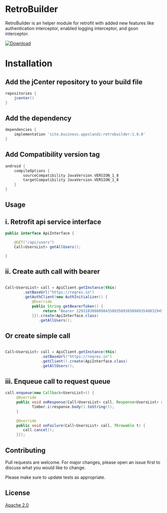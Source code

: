 # RetroBuilder
RetroBuilder is an helper module for retrofit with added new features like authentication interceptor, enabled logging interceptor, and gson interceptor. 

[ ![Download](https://api.bintray.com/packages/profahad/maven/site.business.appslandz.retrobuilder/images/download.svg) ](https://bintray.com/profahad/maven/site.business.appslandz.retrobuilder/_latestVersion)

# Installation

## Add the jCenter repository to your build file

```gradle
repositories {
    jcenter()
}
```
## Add the dependency
```gradle
dependencies {
    implementation 'site.business.appslandz:retrobuilder:1.0.0'
}
```

## Add Compatibility version tag
```gradle
android {
    compileOptions {
        sourceCompatibility JavaVersion.VERSION_1_8
        targetCompatibility JavaVersion.VERSION_1_8
    }
}
```

## Usage

## i. Retrofit api service interface
```java 
public interface ApiInterface {

    @GET("/api/users")
    Call<UsersList> getAllUsers();

}
```

## ii. Create auth call with bearer

```java
 
Call<UsersList> call = ApiClient.getInstance(this)
        .setBaseUrl("https://reqres.in")
        .getAuthClient(new AuthInitializer() {
            @Override
            public String getBearerToken() {
                 return "Bearer 129318309809843589350938509893540832945";
            }}).create(ApiInterface.class)
               .getAllUsers();
```

## Or create simple call

```java
 
Call<UsersList> call = ApiClient.getInstance(this)
                .setBaseUrl("https://reqres.in")
                .getClient().create(ApiInterface.class)
                .getAllUsers();

```

## iii. Enqueue call to request queue

```java
call.enqueue(new Callback<UsersList>() {
     @Override
     public void onResponse(Call<UsersList> call, Response<UsersList> respons
            Timber.i(response.body().toString());
     }
     
     @Override
     public void onFailure(Call<UsersList> call, Throwable t) {
        call.cancel();
     }});
```

## Contributing
Pull requests are welcome. For major changes, please open an issue first to discuss what you would like to change.

Please make sure to update tests as appropriate.


## License
[Apache 2.0](http://www.opensource.org/licenses/apache2.0.php)
